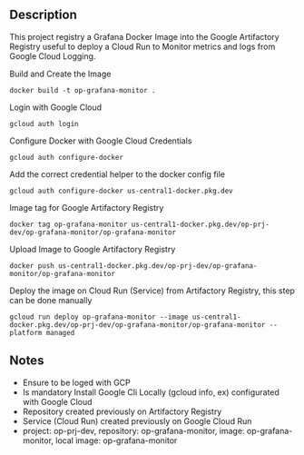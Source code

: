 ## Description
This project registry a Grafana Docker Image into the Google Artifactory Registry useful to deploy a Cloud Run to Monitor metrics and logs from Google Cloud Logging.

Build and Create the Image
````
docker build -t op-grafana-monitor .
````

Login with Google Cloud
````
gcloud auth login
````

Configure Docker with Google Cloud Credentials
````
gcloud auth configure-docker
````
Add the correct credential helper to the docker config file
````
gcloud auth configure-docker us-central1-docker.pkg.dev
````

Image tag for Google Artifactory Registry
````
docker tag op-grafana-monitor us-central1-docker.pkg.dev/op-prj-dev/op-grafana-monitor/op-grafana-monitor
````

Upload Image to Google Artifactory Registry
````
docker push us-central1-docker.pkg.dev/op-prj-dev/op-grafana-monitor/op-grafana-monitor
````

Deploy the image on Cloud Run (Service) from Artifactory Registry, this step can be done manually
````
gcloud run deploy op-grafana-monitor --image us-central1-docker.pkg.dev/op-prj-dev/op-grafana-monitor/op-grafana-monitor --platform managed
````


## Notes

- Ensure to be loged with GCP
- Is mandatory Install Google Cli Locally (gcloud info, ex) configurated with Google Cloud
- Repository created previously on Artifactory Registry
- Service (Cloud Run) created previously on Google Cloud Run
- project: op-prj-dev, repository: op-grafana-monitor, image: op-grafana-monitor, local image: op-grafana-monitor